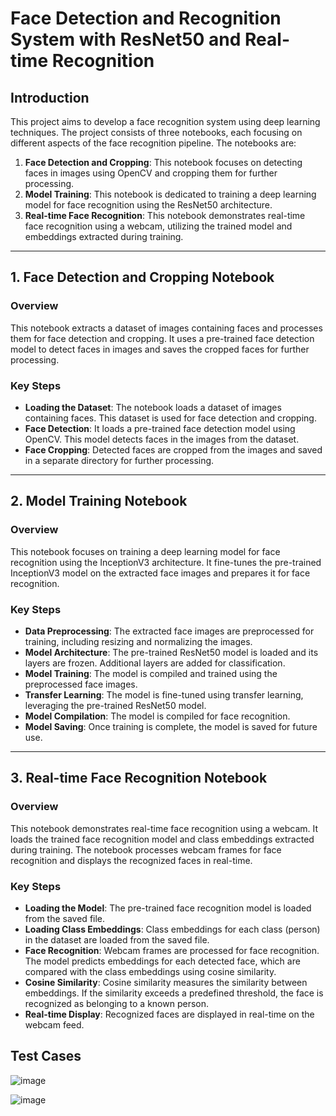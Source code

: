 # Face Detection and Recognition System with ResNet50 and Real-time Recognition

## Introduction
This project aims to develop a face recognition system using deep learning techniques. The project consists of three notebooks, each focusing on different aspects of the face recognition pipeline. The notebooks are:

1. **Face Detection and Cropping**: This notebook focuses on detecting faces in images using OpenCV and cropping them for further processing.
2. **Model Training**: This notebook is dedicated to training a deep learning model for face recognition using the ResNet50 architecture.
3. **Real-time Face Recognition**: This notebook demonstrates real-time face recognition using a webcam, utilizing the trained model and embeddings extracted during training.

---

## 1. Face Detection and Cropping Notebook

### Overview
This notebook extracts a dataset of images containing faces and processes them for face detection and cropping. It uses a pre-trained face detection model to detect faces in images and saves the cropped faces for further processing.

### Key Steps
- **Loading the Dataset**: The notebook loads a dataset of images containing faces. This dataset is used for face detection and cropping.
- **Face Detection**: It loads a pre-trained face detection model using OpenCV. This model detects faces in the images from the dataset.
- **Face Cropping**: Detected faces are cropped from the images and saved in a separate directory for further processing.

---

## 2. Model Training Notebook

### Overview
This notebook focuses on training a deep learning model for face recognition using the InceptionV3 architecture. It fine-tunes the pre-trained InceptionV3 model on the extracted face images and prepares it for face recognition.

### Key Steps
- **Data Preprocessing**: The extracted face images are preprocessed for training, including resizing and normalizing the images.
- **Model Architecture**: The pre-trained ResNet50 model is loaded and its layers are frozen. Additional layers are added for classification.
- **Model Training**: The model is compiled and trained using the preprocessed face images.
- **Transfer Learning**: The model is fine-tuned using transfer learning, leveraging the pre-trained ResNet50 model.
- **Model Compilation**: The model is compiled for face recognition.
- **Model Saving**: Once training is complete, the model is saved for future use.

---

## 3. Real-time Face Recognition Notebook

### Overview
This notebook demonstrates real-time face recognition using a webcam. It loads the trained face recognition model and class embeddings extracted during training. The notebook processes webcam frames for face recognition and displays the recognized faces in real-time.

### Key Steps
- **Loading the Model**: The pre-trained face recognition model is loaded from the saved file.
- **Loading Class Embeddings**: Class embeddings for each class (person) in the dataset are loaded from the saved file.
- **Face Recognition**: Webcam frames are processed for face recognition. The model predicts embeddings for each detected face, which are compared with the class embeddings using cosine similarity.
- **Cosine Similarity**: Cosine similarity measures the similarity between embeddings. If the similarity exceeds a predefined threshold, the face is recognized as belonging to a known person.
- **Real-time Display**: Recognized faces are displayed in real-time on the webcam feed.

 ## Test Cases
 ![image](https://github.com/user-attachments/assets/a845a1b8-4fe6-46f7-8b5c-d5624e4055af)

![image](https://github.com/user-attachments/assets/adadc782-26d1-4beb-a7e5-64edbaa52115)

